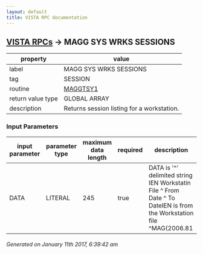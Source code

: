 ```yaml
---
layout: default
title: VISTA RPC documentation
---
```




## [VISTA RPCs](TableOfContent.md) &#8594; MAGG SYS WRKS SESSIONS 

 property | value 
--- | --- 
 label | MAGG SYS WRKS SESSIONS
 tag | SESSION
 routine | [MAGGTSY1](http://code.osehra.org/dox/Routine_MAGGTSY1_source.html)
 return value type | GLOBAL ARRAY
 description | Returns session listing for a workstation.

### Input Parameters

| input parameter | parameter type | maximum data length | required | description | 
| --- | --- | --- | --- | --- | 
| DATA | LITERAL | 245 | true |  DATA is '^' delimited string       IEN Workstatin File ^  From Date ^ To DateIEN is from the Workstation file ^MAG(2006.81 | 




 ###### Generated on January 11th 2017, 6:39:42 am